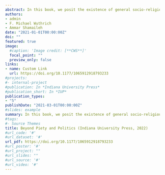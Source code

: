 ```yaml
---
abstract: In this book, we posit the existence of general socio-religious spatial positions with distinct outlooks within the domain of those generally categorized in public opinion research as “religious” Muslims.  Such a conceptual framework allows us to make an important contribution to the literature by moving away from instrumentation of religiosity along dichotomous binaries like “religious and non-religious” or “secular-Islamist” to better understand the religious and social roots of Muslim political attitudes. Inspired by the findings of social theory and the economics of religion literature, the book presents an argument based on the simple observation that significant intrafaith variation exists among the devout within a country. The book provides new conceptualization and theory about Muslim political attitudes. We apply the insights from distinct literatures including economics of religion, sociological theories on moral cosmology and religious identity, and the burgeoning empirical research on Muslim political attitudes to examine the synergies between religion and political/economic preferences.
authors:
- admin
- F. Michael Wuthrich
- Ammar Shamaileh
date: "2021-01-01T00:00:00Z"
doi: ""
featured: true
image:
  #caption: 'Image credit: [**CWS**]'
  focal_point: ""
  preview_only: false
links:
- name: Custom Link
  url: https://doi.org/10.1177/1065912918793233
#projects:
#- internal-project
#publication: In *Indiana University Press*
#publication_short: In *IUP*
publication_types:
- "5"
publishDate: "2021-03-01T00:00:00Z"
#slides: example
summary: In this book, we posit the existence of general socio-religious spatial positions with distinct outlooks within the domain of those generally categorized in public opinion research as “religious” Muslims.  Such a conceptual framework allows us to make an important contribution to the literature by moving away from instrumentation of religiosity along dichotomous binaries like “religious and non-religious” or “secular-Islamist” to better understand the religious and social roots of Muslim political attitudes. Inspired by the findings of social theory and the economics of religion literature, the book presents an argument based on the simple observation that significant intrafaith variation exists among the devout within a country. The book provides new conceptualization and theory about Muslim political attitudes. We apply the insights from distinct literatures including economics of religion, sociological theories on moral cosmology and religious identity, and the burgeoning empirical research on Muslim political attitudes to examine the synergies between religion and political/economic preferences.
#tags:
#- Source Themes
title: Beyond Piety and Politics (Indiana University Press, 2022)
#url_code: '#'
#url_dataset: '#'
url_pdf: https://doi.org/10.1177/1065912918793233
#url_poster: '#'
#url_project: ""
#url_slides: ""
#url_source: '#'
#url_video: '#'
---
```

